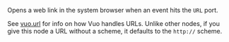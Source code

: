 Opens a web link in the system browser when an event hits the `URL` port.

See [vuo.url](vuo-nodeset://vuo.url) for info on how Vuo handles URLs.  Unlike other nodes, if you give this node a URL without a scheme, it defaults to the `http://` scheme.
